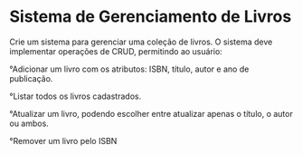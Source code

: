 # Sistema de Gerenciamento de Livros

Crie um sistema para gerenciar uma coleção de livros. O sistema deve
implementar operações de CRUD, permitindo ao usuário:

  °Adicionar um livro com os atributos: ISBN, título, autor e ano de publicação.
  
  °Listar todos os livros cadastrados.

  °Atualizar um livro, podendo escolher entre atualizar apenas o título, o autor
  ou ambos.
  
  °Remover um livro pelo ISBN
